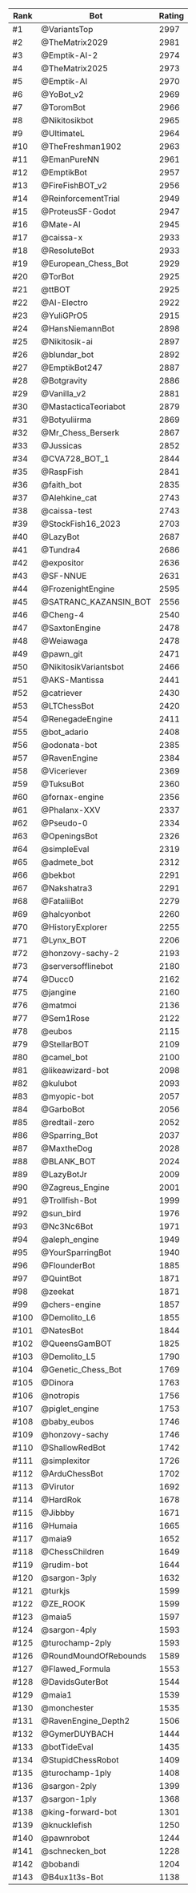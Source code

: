 Rank|Bot|Rating
---|---|---
#1|@VariantsTop|2997
#2|@TheMatrix2029|2981
#3|@Emptik-AI-2|2974
#4|@TheMatrix2025|2973
#5|@Emptik-AI|2970
#6|@YoBot_v2|2969
#7|@ToromBot|2966
#8|@Nikitosikbot|2965
#9|@UltimateL|2964
#10|@TheFreshman1902|2963
#11|@EmanPureNN|2961
#12|@EmptikBot|2957
#13|@FireFishBOT_v2|2956
#14|@ReinforcementTrial|2949
#15|@ProteusSF-Godot|2947
#16|@Mate-AI|2945
#17|@caissa-x|2933
#18|@ResoluteBot|2933
#19|@European_Chess_Bot|2929
#20|@TorBot|2925
#21|@ttBOT|2925
#22|@AI-Electro|2922
#23|@YuliGPrO5|2915
#24|@HansNiemannBot|2898
#25|@Nikitosik-ai|2897
#26|@blundar_bot|2892
#27|@EmptikBot247|2887
#28|@Botgravity|2886
#29|@Vanilla_v2|2881
#30|@MastacticaTeoriabot|2879
#31|@Botyuliirma|2869
#32|@Mr_Chess_Berserk|2867
#33|@Jussicas|2852
#34|@CVA728_BOT_1|2844
#35|@RaspFish|2841
#36|@faith_bot|2835
#37|@Alehkine_cat|2743
#38|@caissa-test|2743
#39|@StockFish16_2023|2703
#40|@LazyBot|2687
#41|@Tundra4|2686
#42|@expositor|2636
#43|@SF-NNUE|2631
#44|@FrozenightEngine|2595
#45|@SATRANC_KAZANSIN_BOT|2556
#46|@Cheng-4|2540
#47|@SaxtonEngine|2478
#48|@Weiawaga|2478
#49|@pawn_git|2471
#50|@NikitosikVariantsbot|2466
#51|@AKS-Mantissa|2441
#52|@catriever|2430
#53|@LTChessBot|2420
#54|@RenegadeEngine|2411
#55|@bot_adario|2408
#56|@odonata-bot|2385
#57|@RavenEngine|2384
#58|@Viceriever|2369
#59|@TuksuBot|2360
#60|@fornax-engine|2356
#61|@Phalanx-XXV|2337
#62|@Pseudo-0|2334
#63|@OpeningsBot|2326
#64|@simpleEval|2319
#65|@admete_bot|2312
#66|@bekbot|2291
#67|@Nakshatra3|2291
#68|@FataliiBot|2279
#69|@halcyonbot|2260
#70|@HistoryExplorer|2255
#71|@Lynx_BOT|2206
#72|@honzovy-sachy-2|2193
#73|@serversofflinebot|2180
#74|@Ducc0|2162
#75|@jangine|2160
#76|@matmoi|2136
#77|@Sem1Rose|2122
#78|@eubos|2115
#79|@StellarBOT|2109
#80|@camel_bot|2100
#81|@likeawizard-bot|2098
#82|@kulubot|2093
#83|@myopic-bot|2057
#84|@GarboBot|2056
#85|@redtail-zero|2052
#86|@Sparring_Bot|2037
#87|@MaxtheDog|2028
#88|@BLANK_BOT|2024
#89|@LazyBotJr|2009
#90|@Zagreus_Engine|2001
#91|@Trollfish-Bot|1999
#92|@sun_bird|1976
#93|@Nc3Nc6Bot|1971
#94|@aleph_engine|1949
#95|@YourSparringBot|1940
#96|@FlounderBot|1885
#97|@QuintBot|1871
#98|@zeekat|1871
#99|@chers-engine|1857
#100|@Demolito_L6|1855
#101|@NatesBot|1844
#102|@QueensGamBOT|1825
#103|@Demolito_L5|1790
#104|@Genetic_Chess_Bot|1769
#105|@Dinora|1763
#106|@notropis|1756
#107|@piglet_engine|1753
#108|@baby_eubos|1746
#109|@honzovy-sachy|1746
#110|@ShallowRedBot|1742
#111|@simplexitor|1726
#112|@ArduChessBot|1702
#113|@Virutor|1692
#114|@HardRok|1678
#115|@Jibbby|1671
#116|@Humaia|1665
#117|@maia9|1652
#118|@ChessChildren|1649
#119|@rudim-bot|1644
#120|@sargon-3ply|1632
#121|@turkjs|1599
#122|@ZE_ROOK|1599
#123|@maia5|1597
#124|@sargon-4ply|1593
#125|@turochamp-2ply|1593
#126|@RoundMoundOfRebounds|1589
#127|@Flawed_Formula|1553
#128|@DavidsGuterBot|1544
#129|@maia1|1539
#130|@monchester|1535
#131|@RavenEngine_Depth2|1506
#132|@GymerDUYBACH|1444
#133|@botTideEval|1435
#134|@StupidChessRobot|1409
#135|@turochamp-1ply|1408
#136|@sargon-2ply|1399
#137|@sargon-1ply|1368
#138|@king-forward-bot|1301
#139|@knucklefish|1250
#140|@pawnrobot|1244
#141|@schnecken_bot|1228
#142|@bobandi|1204
#143|@B4ux1t3s-Bot|1138
